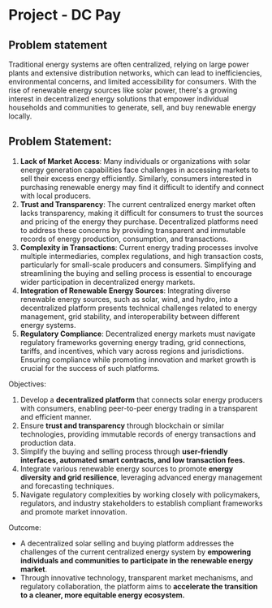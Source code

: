 # Project - DC Pay

## Problem statement

Traditional energy systems are often centralized, relying on large power plants and extensive distribution networks, which can lead to inefficiencies, environmental concerns, and limited accessibility for consumers. With the rise of renewable energy sources like solar power, there's a growing interest in decentralized energy solutions that empower individual households and communities to generate, sell, and buy renewable energy locally.

## Problem Statement:

1. **Lack of Market Access**: Many individuals or organizations with solar energy generation capabilities face challenges in accessing markets to sell their excess energy efficiently. Similarly, consumers interested in purchasing renewable energy may find it difficult to identify and connect with local producers.
2. **Trust and Transparency**: The current centralized energy market often lacks transparency, making it difficult for consumers to trust the sources and pricing of the energy they purchase. Decentralized platforms need to address these concerns by providing transparent and immutable records of energy production, consumption, and transactions.
3. **Complexity in Transactions**: Current energy trading processes involve multiple intermediaries, complex regulations, and high transaction costs, particularly for small-scale producers and consumers. Simplifying and streamlining the buying and selling process is essential to encourage wider participation in decentralized energy markets.
4. **Integration of Renewable Energy Sources**: Integrating diverse renewable energy sources, such as solar, wind, and hydro, into a decentralized platform presents technical challenges related to energy management, grid stability, and interoperability between different energy systems.
5. **Regulatory Compliance**: Decentralized energy markets must navigate regulatory frameworks governing energy trading, grid connections, tariffs, and incentives, which vary across regions and jurisdictions. Ensuring compliance while promoting innovation and market growth is crucial for the success of such platforms.

Objectives:
1. Develop a **decentralized platform** that connects solar energy producers with consumers, enabling peer-to-peer energy trading in a transparent and efficient manner.
2. Ensure **trust and transparency** through blockchain or similar technologies, providing immutable records of energy transactions and production data.
3. Simplify the buying and selling process through **user-friendly interfaces, automated smart contracts, and low transaction fees.**
4. Integrate various renewable energy sources to promote **energy diversity and grid resilience**, leveraging advanced energy management and forecasting techniques.
5. Navigate regulatory complexities by working closely with policymakers, regulators, and industry stakeholders to establish compliant frameworks and promote market innovation.

Outcome:

- A decentralized solar selling and buying platform addresses the challenges of the current centralized energy system by **empowering individuals and communities to participate in the renewable energy market**. 
- Through innovative technology, transparent market mechanisms, and regulatory collaboration, the platform aims to **accelerate the transition to a cleaner, more equitable energy ecosystem.**

